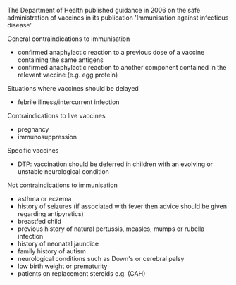 The Department of Health published guidance in 2006 on the safe administration of vaccines in its publication 'Immunisation against infectious disease'  
  
General contraindications to immunisation  
* confirmed anaphylactic reaction to a previous dose of a vaccine containing the same antigens
* confirmed anaphylactic reaction to another component contained in the relevant vaccine (e.g. egg protein)

  
Situations where vaccines should be delayed  
* febrile illness/intercurrent infection

  
Contraindications to live vaccines  
* pregnancy
* immunosuppression

  
Specific vaccines  
* DTP: vaccination should be deferred in children with an evolving or unstable neurological condition

  
Not contraindications to immunisation  
* asthma or eczema
* history of seizures (if associated with fever then advice should be given regarding antipyretics)
* breastfed child
* previous history of natural pertussis, measles, mumps or rubella infection
* history of neonatal jaundice
* family history of autism
* neurological conditions such as Down's or cerebral palsy
* low birth weight or prematurity
* patients on replacement steroids e.g. (CAH)
